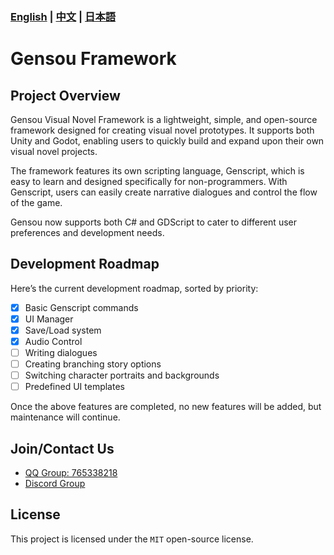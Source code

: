 ### **[English](README.md)** | **[中文](/docs/README_ZH.md)** | **[日本語](/docs/README_JA.md)**

# Gensou Framework

## Project Overview
  
Gensou Visual Novel Framework is a lightweight, simple, and open-source framework designed for creating visual novel prototypes. It supports both Unity and Godot, enabling users to quickly build and expand upon their own visual novel projects.

The framework features its own scripting language, Genscript, which is easy to learn and designed specifically for non-programmers. With Genscript, users can easily create narrative dialogues and control the flow of the game.

Gensou now supports both C# and GDScript to cater to different user preferences and development needs.

## Development Roadmap

Here’s the current development roadmap, sorted by priority:

- [x] Basic Genscript commands
- [x] UI Manager
- [x] Save/Load system
- [x] Audio Control
- [ ] Writing dialogues
- [ ] Creating branching story options
- [ ] Switching character portraits and backgrounds
- [ ] Predefined UI templates

Once the above features are completed, no new features will be added, but maintenance will continue.

## Join/Contact Us  

- [QQ Group: 765338218](https://qm.qq.com/q/4i8yIyGcHS)  
- [Discord Group](https://discord.gg/TfYFWKY3uH)

## License  

This project is licensed under the `MIT` open-source license.
